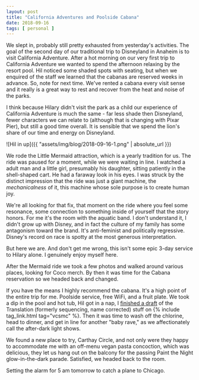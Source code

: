 ```yaml
---
layout: post
title: "California Adventures and Poolside Cabana"
date: 2018-09-16
tags: [ personal ]
---
```


We slept in, probably still pretty exhausted from yesterday's activities. The
goal of the second day of our traditional trip to Disneyland in Anaheim is to
visit California Adventure. After a hot morning on our very first trip to
California Adventure we wanted to spend the afternoon relaxing by the resort
pool. Hil noticed some shaded spots with seating, but when we enquired of the
staff we learned that the cabanas are reserved weeks in advance. So, note for
next time. We've rented a cabana every visit sense and it really is a great way
to rest and recover from the heat and noise of the parks.

I think because Hilary didn't visit the park as a child our experience of
California Adventure is much the same - far less shade then Disneyland, fewer
characters we can relate to (although that is changing with Pixar Pier), but
still a good time overall. It is sensible that we spend the lion's share of our
time and energy on Disneyland.

![Hil in up]({{ "assets/img/blog/2018-09-16-1.png" | absolute_url }})

We rode the Little Mermaid attraction, which is a yearly tradition for us.
The ride was paused for a moment, while we were waiting in line. I watched a
adult man and a little girl, presumably his daughter, sitting patiently in the
shell-shaped cart. He had a faraway look in his eyes. I was struck by the
distinct impression that the ride was just a giant machine, the
*mechanicalness* of it, this machine whose sole purpose is to create human joy.

We're all looking for that fix, that moment on the ride where you feel some
resonance, some connection to something inside of yourself that the story
honors. For me it's the room with the aquatic band. I don't understand it, I
didn't grow up with Disney, and in fact the culture of my family has some
antagonism toward the brand. It's anti-feminist and politically regressive.
Disney's record on race is spotty at the most generous interpretation.

But here we are. And don't get me wrong, this isn't some epic 3-day service to
Hilary alone. I genuinely enjoy myself here.

After the Mermaid ride we took a few photos and walked around various places,
looking for Coco merch. By then it was time for the Cabana reservation so we
headed back and changed.

If you have the means I highly recommend the cabana. It's a high point of the
entire trip for me. Poolside service, free WiFi, and a fruit plate. We took
a dip in the pool and hot tub, Hil got in a nap, I
[finished a draft](https://github.com/lnihlen/vcsmc/commit/9efe284bae581c1698ebfb0e38ee7db275fcc41b)
of the Translation (formerly sequencing, name corrected) stuff on
{% include tag_link.html tag="vcsmc" %}. Then it was time to wash off the
chlorine, head to dinner, and get in line for another "baby rave," as we
affectionately call the after-dark light shows.

We found a new place to try, Carthay Circle, and not only were they happy to
accommodate me with an off-menu vegan pasta concoction, which was delicious,
they let us hang out on the balcony for the passing Paint the Night
glow-in-the-dark parade. Satisfied, we headed back to the room.

Setting the alarm for 5 am tomorrow to catch a plane to Chicago.

